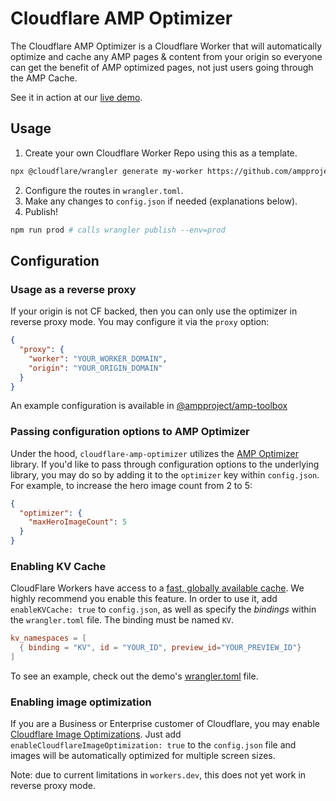 # Cloudflare AMP Optimizer

The Cloudflare AMP Optimizer is a Cloudflare Worker that will automatically optimize and cache any AMP pages & content from your origin so everyone can get the benefit of AMP optimized pages, not just users going through the AMP Cache.

See it in action at our [live demo](https://optimizer-demo.ampdev.workers.dev/the_scenic/templates/template_1_article.amp.html).

## Usage

1. Create your own Cloudflare Worker Repo using this as a template.

```bash
npx @cloudflare/wrangler generate my-worker https://github.com/ampproject/cloudflare-amp-optimizer
```

2. Configure the routes in `wrangler.toml`.
3. Make any changes to `config.json` if needed (explanations below).
4. Publish!

```bash
npm run prod # calls wrangler publish --env=prod
```

## Configuration

### Usage as a reverse proxy

If your origin is not CF backed, then you can only use the optimizer in reverse proxy mode. You may configure it via the `proxy` option:

```json
{
  "proxy": {
    "worker": "YOUR_WORKER_DOMAIN",
    "origin": "YOUR_ORIGIN_DOMAIN"
  }
}
```

An example configuration is available in [@ampproject/amp-toolbox](https://github.com/ampproject/amp-toolbox/tree/main/packages/cloudflare-optimizer-scripts/demo)

### Passing configuration options to AMP Optimizer

Under the hood, `cloudflare-amp-optimizer` utilizes the [AMP Optimizer](https://github.com/ampproject/amp-toolbox/tree/main/packages/optimizer#options) library. If you'd like to pass through configuration options to the underlying library, you may do so by adding it to the `optimizer` key within `config.json`. For example, to increase the hero image count from 2 to 5:

```json
{
  "optimizer": {
    "maxHeroImageCount": 5
  }
}
```

### Enabling KV Cache

CloudFlare Workers have access to a [fast, globally available cache](https://developers.cloudflare.com/workers/runtime-apis/kv). We highly recommend you enable this feature. In order to use it, add `enableKVCache: true` to `config.json`, as well as specify the _bindings_ within the `wrangler.toml` file. The binding must be named `KV`.

```toml
kv_namespaces = [
  { binding = "KV", id = "YOUR_ID", preview_id="YOUR_PREVIEW_ID"}
]
```

To see an example, check out the demo's [wrangler.toml](https://github.com/ampproject/amp-toolbox/blob/main/packages/cloudflare-optimizer-scripts/demo/wrangler.toml) file.

### Enabling image optimization

If you are a Business or Enterprise customer of Cloudflare, you may enable [Cloudflare Image Optimizations](https://developers.cloudflare.com/images/url-format). Just add `enableCloudflareImageOptimization: true` to the `config.json` file and images will be automatically optimized for multiple screen sizes.

Note: due to current limitations in `workers.dev`, this does not yet work in reverse proxy mode.
